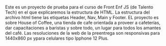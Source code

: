 Este es un proyecto de prueba para el curso de Front Enf JS (de Talento Tech) en el que explicaremos la estructura de HTML. La estructura del archivo html tiene las etiquetas Header, Nav, Main y Footer. EL proyecto es sobre House of Coffee, una tienda de cafe orientada a proveer a cafeterías, dar capacitaciones a baristas y sobre todo, un lugar para todos los amantes del café. Las resoluciones de la web de la preentrega son responsivas para 1440x860 px ypara celulares tipo Ipphone 12 Plus. 
